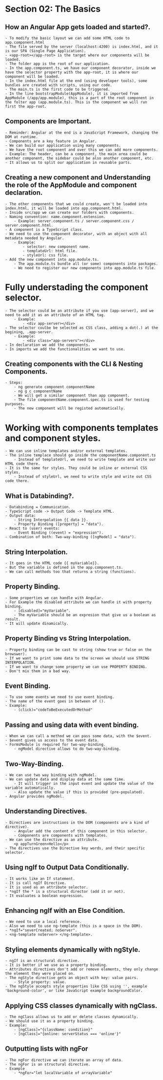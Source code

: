 # Section 02: The Basics

## How an Angular App gets loaded and started?.

    - To modify the basic layout we can add some HTML code to app.component.html
    - The file served by the server (localhost:4200) is index.html, and it is our SPA (Single Page Application).
    - <app-root></app-root> is the target where our components will be loaded.
    - The folder app is the root of our application.
    - In the app.component.ts, we have our component decorator, inside we have the selector property with the app-root, it is where our component will be loaded.
    - In the index.html file at the end (using developer tools), some bundles are created with scripts, using our code.
    - The main.ts is the first code to be triggered.
    - In the line bootstrapModule(AppModule), it is imported from AppModule (/app/app.module), this is a part of the root component in the folter app (app.module.ts). This is the component we will run first the app-root.

## Components are Important.

    - Reminder: Angular at the end is a JavaScript Framework, changing the DOM at runtime.
    - Components are a key feature in Angular.
    - We can build our application using many components.
    - We have the root component and over this we can add more components.
    - Example: The header, can be a component, the main area could be another component, the sidebar could be also another component, etc.
    - It allows us to split our application in reusable parts.

## Creating a new component and Understanding the role of the AppModule and component declaration.

    - The other components that we could create, won't be loaded into index.html, it will be loaded into app.component.html.
    - Inside src/app we can create our folders with components.
    - Naming convention: name.component.extension.
        - Example: server.component.ts / server.component.css / server.component.html.
    - A component is a TypeScript class.
    - We need to use the component decorator, with an object with all metadata needed by Angular.
        - Example:
            - selector: new component name.
            - templateUrl: html file.
            - styleUrl: css file.
    - Add the new component into app.module.ts.
        - The app.module.ts bundle all (or some) components into packages.
        - We need to register our new components into app.module.ts file.

# Fully understading the component selector.

    - The selector could be an attribute if you use [app-server], and we need to add it as an attribute of an HTML tag.
        - Example:
            - <div app-server></div>
    - The selector coulbe be selected as CSS class, adding a dot(.) at the begining, .app-server.
        - Example:
            - <div class="app-servers"></div>
    - In declaration we add the components.
    - In imports we add the functionalities we want to use.

## Creating components with the CLI & Nesting Components.

    - Steps:
        - ng generate component componentName
        - ng g c componentName
        - We will get a similar component than app component.
        - The file componentName.component.spec.ts is used for testing purposes.
        - The new component will be registed automatically.

# Working with components templates and component styles.

    - We can use inline templates and/or external templates.
    - The inline templace should go inside the componentName.component.ts
        - Instead of templateUrl, we need to write template and write our HTML code there.
    - It is the same for styles. They could be inline or external CSS styles.
        - Instead of styleUrl, we need to write style and write out CSS code there.

## What is Databinding?.

    - Databinding = Communication.
    - TypeScript code -> Output Code -> Template HTML.
    - Output data:
        - String Interpolation {{ data }}.
        - Property Binding ([property] = "data").
    - React to (user) events:
        - Event Binding ((event) = "expression").
    - Combination of both: Two-way-binding ([ngModel] = "data").

## String Interpolation.

    - It goes in the HTML code {{ myVariable}}.
    - But the variable is defined in the app.component.ts.
    - We can call methods too that returns a string (functions).

## Property Binding.

    - Some properties we can handle with Angular.
    - For Example the disabled attribute we can handle it with property binding.
        - [disabled]="myVariable".
        - The myVariable should be an expresion that give us a boolean as result.
    - It will update dinamically.

## Property Binding vs String Interpolation.

    - Property binding can be cast to string (show true or false on the browswer).
    - If we want to print some data to the screen we should use STRING INTERPOLATION.
    - If we want to change some property we can use PROPERTY BINDING.
    - Don't mix them in a bad way.

## Event Binding.

    - To use some events we need to use event binding.
    - The name of the event goes in between of ().
    - Example:
        - (click)="codeToBeExecutedOrMethod"

## Passing and using data with event binding.

    - When we can call a method we can pass some data, with the $event.
    - $event gives us access to the event data.
    - FormsModule is required for two-way-binding.
        - ngModel directive allows to do two-way-binding.

## Two-Way-Binding.

    - We can use two way binding with ngModel.
    - We can update data and display data at the same time.
        - It will trigger in the input event and update the value of the variable automatically.
        - Also update the value if this is provided (pre-populated).
    - Angular provides ngModel.

## Understanding Directives.

    - Directives are instructions in the DOM (components are a kind of directive).
        - Angular add the content of this component in this selector.
        - Components are components with templates.
    - We can use the directive as an attribute.
        <p appTurnGreen>Hello</p>
    - The directives use the Directive key words, and their specific selector.

## Using ngIf to Output Data Conditionally.

    - It works like an If statement.
    - It is call ngIf Directive.
    - It is used as an attribute selector.
    - *ngIf the * is a structural director (add it or not).
    - It evaluates a boolean expression.

## Enhancing ngIf with an Else Condition.

    - We need to use a local reference.
    - Also we need to use ng-template (this is a space in the DOM).
    - *ngIf="severCreated; noServer".
    - <ng-template noServer> </ng-template>.

## Styling elements dynamically with ngStyle.

    - ngIf is an structural directive.
    - It is better if we use as a property binding.
    - Attributes directives don't add or remove elements, they only change the element they were placed on.
    - The ngStyle directive gets an object with key: value pairs.
        - Style property: value.
    - The ngStyle accepts style properties like CSS using '', example 'background-color', or like JavaScript example backgroundColor.

## Applying CSS classes dynamically with ngClass.

    - The ngClass allows us to add or delete classes dynamically.
    - We should use it as a property binding.
    - Example:
        - [ngClass]="{className: condition}"
        - [ngClass]="{online: serverStatus === 'online'}"

## Outputting lists with ngFor

    - The ngFor directive we can iterate an array of data.
    - The ngFor is an structural directive.
    - Example
        - *ngFor="let localVariable of arrayVariable"

